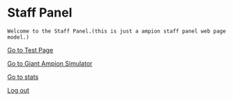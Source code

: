 # Staff Panel

```
Welcome to the Staff Panel.(this is just a ampion staff panel web page model.)
```

[Go to Test Page](https://ampion.tk/staff/test)

[Go to Giant Ampion Simulator](https://ampion.tk/gs)

[Go to stats](https://ampion.tk/stats)

[Log out](https://ampion.tk/)
